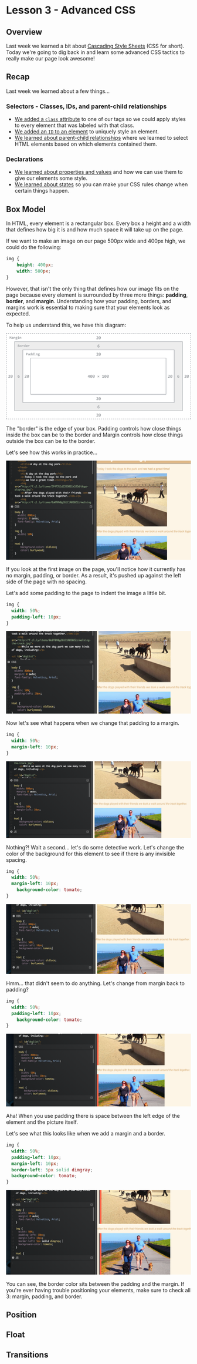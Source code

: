 Lesson 3 - Advanced CSS
============================

## Overview
Last week we learned a bit about [Cascading Style Sheets](http://en.wikipedia.org/wiki/CSS) (CSS for short). Today we're going to dig back in and learn some advanced CSS tactics to really make our page look awesome!

## Recap
Last week we learned about a few things...

### Selectors - Classes, IDs, and parent-child relationships
- [We added a ```class``` attribute](https://github.com/CoderDojoSF/webdev-lesson-2-css/blob/master/README.md#classes) to one of our tags so we could apply styles to every element that was labeled with that class. 
- [We added an ```ID``` to an element](https://github.com/CoderDojoSF/webdev-lesson-2-css/blob/master/README.md#ids) to uniquely style an element.
- [We learned about parent-child relationships](https://github.com/CoderDojoSF/webdev-lesson-2-css/blob/master/README.md#parent-child-relationships) where we learned to select HTML elements based on which elements contained them. 

### Declarations
- [We learned about properties and values](https://github.com/CoderDojoSF/webdev-lesson-2-css/blob/master/README.md#properties) and how we can use them to give our elements some style.
- [We learned about states](https://github.com/CoderDojoSF/webdev-lesson-2-css/blob/master/README.md#css-rules-in-the-real-world) so you can make your CSS rules change when certain things happen.

## Box Model

In HTML, every element is a rectangular box. Every box a height and a width that defines how big it is and how much space it will take up on the page. 

If we want to make an image on our page 500px wide and 400px high, we could do the following:

```css
img {
	height: 400px;
	width: 500px;
}
```

However, that isn't the only thing that defines how our image fits on the page because every element is surrounded by three more things: **padding**, **border**, and **margin**. Understanding how your padding, borders, and margins work is essential to making sure that your elements look as expected. 

To help us understand this, we have this diagram:

![The Box Model](screenshots/box-model.png)

The "border" is the edge of your box. Padding controls how close things inside the box can be to the border and Margin controls how close things outside the box can be to the border. 

Let's see how this works in practice...

![No margin, padding, or border](screenshots/blankmargin.png)

If you look at the first image on the page, you'll notice how it  currently has no margin, padding, or border. As a result, it's pushed up against the left side of the page with no spacing.

Let's add some padding to the page to indent the image a little bit.

```css
img {
  width: 50%;
  padding-left: 10px;
}
```
![Image with padding](screenshots/img-padding-left.png)

Now let's see what happens when we change that padding to a margin.

```css
img {
  width: 50%;
  margin-left: 10px;
}
```
![Image with margin](screenshots/img-margin-left.png)

Nothing?! Wait a second... let's do some detective work. Let's change the color of the background for this element to see if there is any invisible spacing.

```css
img {
  width: 50%;
  margin-left: 10px;
	background-color: tomato; 
}
```
![Image with margin and color](screenshots/img-margin-color.png)

Hmm... that didn't seem to do anything. Let's change from margin back to padding? 

```css
img {
  width: 50%;
  padding-left: 10px;
	background-color: tomato; 
}
```
![Image with padding and color](screenshots/img-padding-color.png)

Aha! When you use padding there is space between the left edge of the element and the picture itself. 

Let's see what this looks like when we add a margin and a border.

```css
img {
  width: 50%;
  padding-left: 10px;
  margin-left: 10px;
  border-left: 5px solid dimgray; 
  background-color: tomato;
}
```
![Image with padding margin and color](screenshots/img-padding-margin-border.png)

You can see, the border color sits between the padding and the margin. If you're ever having trouble positioning your elements, make sure to check all 3: margin, padding, and border. 

## Position


## Float

## Transitions